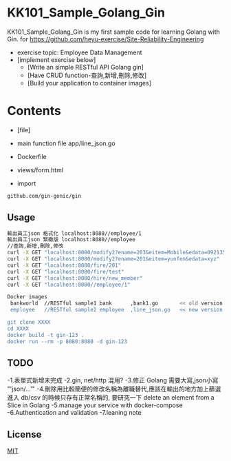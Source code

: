 # KK101_Sample_Golang_Gin

KK101_Sample_Golang_Gin is my first sample code for learning Golang with Gin.
for https://github.com/heyu-exercise/Site-Reliability-Engineering

- exercise topic: Employee Data Management
- [implement exercise below]
  - [Write an simple RESTful API Golang gin]
  - [Have CRUD function-查詢,新增,刪除,修改]
  - [Build your application to container images]

# Contents
- [file]
- main function file app/line_json.go
- Dockerfile
- views/form.html

- import
```bash
github.com/gin-gonic/gin
```

## Usage

```bash
輸出員工json 格式化 localhost:8080//employee/1
輸出員工json 緊緻版 localhost:8080//employee
//查詢,新增,刪除,修改
curl -X GET "localhost:8080/modify2?ename=203&eitem=Mobile&edata=0921357888"//修改
curl -X GET "localhost:8080/modify2?ename=201&eitem=yunfen&edata=xyz"		//修改無對應
curl -X GET "localhost:8080/fire/201"										//刪除存在的
curl -X GET "localhost:8080/fire/test"										//刪除不存在
curl -X GET "localhost:8080/hire/new_member"								//新增
curl -X GET "localhost:8080//employee/1"									//查詢

```

```bash
Docker images
 bankworld	//RESTful sample1 bank		,bank1.go  		<< old version
 employee	//RESTful sample2 employee	,line_json.go	<< new version

git clone XXXX
cd XXXX
docker build -t gin-123 .
docker run --rm -p 8080:8080 -d gin-123
```

## TODO
-1.表單式新增未完成
-2.gin, net/http 混用?
-3.修正 Golang 需要大寫,json小寫 "'json/...'"
-4.刪除用比較簡便的修改名稱為離職替代,應該在輸出的地方加上篩選
		進入 db/csv 的時候只存有正常名稱的,
		要研究一下 delete an element from a Slice in Golang 
-5.manage your service with docker-compose
-6.Authentication and validation 
-7.leaning note
	
## License
[MIT](https://choosealicense.com/licenses/mit/)